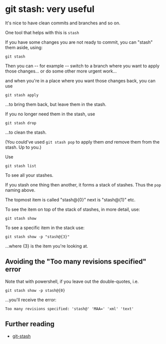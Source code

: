 ﻿# git stash: very useful

It's nice to have clean commits and branches and so on.

One tool that helps with this is `stash`

If you have some changes you are not ready to commit, you can "stash" them aside, using:

	git stash

Then you can -- for example -- switch to a branch where you want to apply those changes... or do some other more urgent work...

and when you're in a place where you want those changes back, you can use

	git stash apply

...to bring them back, but leave them in the stash.

If you no longer need them in the stash, use

	git stash drop

...to clean the stash.

(You could've used `git stash pop` to apply them *and* remove them from the stash. Up to you.)

Use

	git stash list

To see all your stashes.

If you stash one thing then another, it forms a stack of stashes. Thus the `pop` naming above.

The topmost item is called "stash@{0}" next is "stash@{1}" etc.

To see the item on top of the stack of stashes, in more detail, use:

	git stash show

To see a specific item in the stack use:

	git stash show -p "stash@{3}"

...where {3} is the item you're looking at.

## Avoiding the "Too many revisions specified" error

Note that with powershell, if you leave out the double-quotes, i.e.

	git stash show -p stash@{0}

...you'll receive the error:

	Too many revisions specified: 'stash@' 'MAA=' 'xml' 'text'

## Further reading

- [git-stash](https://git-scm.com/docs/git-stash/1.5.5)